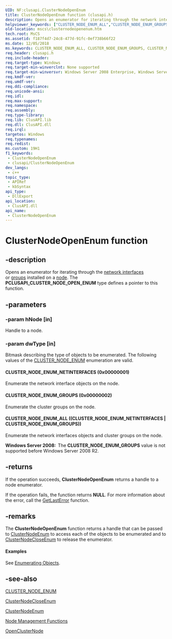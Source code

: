 ```yaml
---
UID: NF:clusapi.ClusterNodeOpenEnum
title: ClusterNodeOpenEnum function (clusapi.h)
description: Opens an enumerator for iterating through the network interfaces or groups installed on a node.
helpviewer_keywords: ["CLUSTER_NODE_ENUM_ALL","CLUSTER_NODE_ENUM_GROUPS","CLUSTER_NODE_ENUM_NETINTERFACES","ClusterNodeOpenEnum","ClusterNodeOpenEnum function [Failover Cluster]","PCLUSAPI_CLUSTER_NODE_OPEN_ENUM","PCLUSAPI_CLUSTER_NODE_OPEN_ENUM function [Failover Cluster]","_wolf_clusternodeopenenum","clusapi/ClusterNodeOpenEnum","clusapi/PCLUSAPI_CLUSTER_NODE_OPEN_ENUM","mscs.clusternodeopenenum"]
old-location: mscs\clusternodeopenenum.htm
tech.root: MsCS
ms.assetid: f187f4d7-24c8-477d-91fc-0ef738b66f22
ms.date: 12/05/2018
ms.keywords: CLUSTER_NODE_ENUM_ALL, CLUSTER_NODE_ENUM_GROUPS, CLUSTER_NODE_ENUM_NETINTERFACES, ClusterNodeOpenEnum, ClusterNodeOpenEnum function [Failover Cluster], PCLUSAPI_CLUSTER_NODE_OPEN_ENUM, PCLUSAPI_CLUSTER_NODE_OPEN_ENUM function [Failover Cluster], _wolf_clusternodeopenenum, clusapi/ClusterNodeOpenEnum, clusapi/PCLUSAPI_CLUSTER_NODE_OPEN_ENUM, mscs.clusternodeopenenum
req.header: clusapi.h
req.include-header: 
req.target-type: Windows
req.target-min-winverclnt: None supported
req.target-min-winversvr: Windows Server 2008 Enterprise, Windows Server 2008 Datacenter
req.kmdf-ver: 
req.umdf-ver: 
req.ddi-compliance: 
req.unicode-ansi: 
req.idl: 
req.max-support: 
req.namespace: 
req.assembly: 
req.type-library: 
req.lib: ClusAPI.lib
req.dll: ClusAPI.dll
req.irql: 
targetos: Windows
req.typenames: 
req.redist: 
ms.custom: 19H1
f1_keywords:
 - ClusterNodeOpenEnum
 - clusapi/ClusterNodeOpenEnum
dev_langs:
 - c++
topic_type:
 - APIRef
 - kbSyntax
api_type:
 - DllExport
api_location:
 - ClusAPI.dll
api_name:
 - ClusterNodeOpenEnum
---
```


# ClusterNodeOpenEnum function


## -description

Opens an 
    enumerator for iterating through the <a href="/previous-versions/windows/desktop/mscs/network-interfaces">network interfaces</a>  
    or <a href="/previous-versions/windows/desktop/mscs/groups">groups</a> installed on a <a href="/previous-versions/windows/desktop/mscs/nodes">node</a>. The <b>PCLUSAPI_CLUSTER_NODE_OPEN_ENUM</b> type defines a pointer to this function.

## -parameters

### -param hNode [in]

Handle to a node.

### -param dwType [in]

Bitmask describing the type of objects to be enumerated. The following values of the 
       <a href="/previous-versions/windows/desktop/api/clusapi/ne-clusapi-cluster_node_enum">CLUSTER_NODE_ENUM</a> enumeration are valid.



#### CLUSTER_NODE_ENUM_NETINTERFACES (0x00000001)

Enumerate the network interface objects on the node.



#### CLUSTER_NODE_ENUM_GROUPS (0x00000002)

Enumerate the cluster groups on the node.



#### CLUSTER_NODE_ENUM_ALL ((CLUSTER_NODE_ENUM_NETINTERFACES | CLUSTER_NODE_ENUM_GROUPS))

Enumerate the network interfaces objects and cluster groups on the node.

<b>Windows Server 2008:  </b>The <b>CLUSTER_NODE_ENUM_GROUPS</b> value is not supported before 
          Windows Server 2008 R2.

## -returns

If the operation succeeds, 
       <b>ClusterNodeOpenEnum</b> returns a handle to a node 
       enumerator.

If the operation fails, the function returns <b>NULL</b>. For more information about the 
       error, call the <a href="/windows/desktop/api/errhandlingapi/nf-errhandlingapi-getlasterror">GetLastError</a> function.

## -remarks

The <b>ClusterNodeOpenEnum</b> function returns a 
     handle that can be passed to <a href="/windows/desktop/api/clusapi/nf-clusapi-clusternodeenum">ClusterNodeEnum</a> to 
     access each of the objects to be enumerated and to 
     <a href="/windows/desktop/api/clusapi/nf-clusapi-clusternodecloseenum">ClusterNodeCloseEnum</a> to release the 
     enumerator.


#### Examples

See <a href="/previous-versions/windows/desktop/mscs/enumerating-objects">Enumerating Objects</a>.

<div class="code"></div>

## -see-also

<a href="/previous-versions/windows/desktop/api/clusapi/ne-clusapi-cluster_node_enum">CLUSTER_NODE_ENUM</a>



<a href="/windows/desktop/api/clusapi/nf-clusapi-clusternodecloseenum">ClusterNodeCloseEnum</a>



<a href="/windows/desktop/api/clusapi/nf-clusapi-clusternodeenum">ClusterNodeEnum</a>



<a href="/previous-versions/windows/desktop/mscs/node-management-functions">Node Management Functions</a>



<a href="/windows/desktop/api/clusapi/nf-clusapi-openclusternode">OpenClusterNode</a>